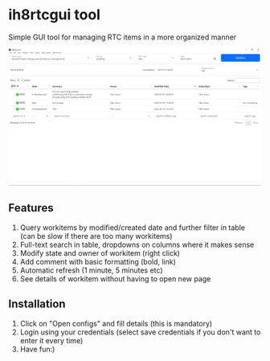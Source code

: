 # ih8rtcgui tool

Simple GUI tool for managing RTC items in a more organized manner

![img.png](img.png)

## Features
1. Query workitems by modified/created date and further filter in table (can be slow if there are too many workitems)
2. Full-text search in table, dropdowns on columns where it makes sense
3. Modify state and owner of workitem (right click)
4. Add comment with basic formatting (bold, link)
5. Automatic refresh (1 minute, 5 minutes etc)
6. See details of workitem without having to open new page

## Installation
1. Click on "Open configs" and fill details (this is mandatory)
2. Login using your credentials (select save credentials if you don't want to enter it every time)
3. Have fun:)